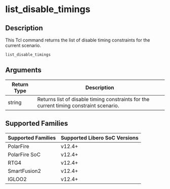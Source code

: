 # list_disable_timings

## Description 

This Tcl command returns the list of disable timing constraints for the current scenario.

```
list_disable_timings
```

## Arguments 

|Return Type|Description|
|-----------|-----------|
|string|Returns list of disable timing constraints for the current timing constraint scenario.|

## Supported Families 

|Supported Families|Supported Libero SoC Versions|
|------------------|-----------------------------|
|PolarFire|v12.4+|
|PolarFire SoC|v12.4+|
|RTG4|v12.4+|
|SmartFusion2|v12.4+|
|IGLOO2|v12.4+|

